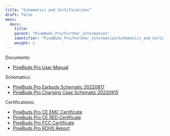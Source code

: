 ```yaml
---
title: "Schematics and Certifications"
draft: false
menu:
  docs:
    title:
    parent: "PineBuds_Pro/Further_information"
    identifier: "PineBuds_Pro/Further_information/Schematics_and_Certifications"
    weight: 2
---
```


Documents:

* [PineBuds Pro User Manual](https://files.pine64.org/doc/PineBudsPro/PineBuds%20Pro%20User%20manual-20220920-8pages-20221116.pdf)

Schematics:

* [PineBuds Pro Earbuds Schematic 20220817](https://files.pine64.org/doc/PineBudsPro/PineBuds%20Pro%20mainboard%20schematic-20220817.pdf)
* [PineBuds Pro Charging Case Schematic 20220915](https://files.pine64.org/doc/PineBudsPro/PineBuds%20Pro%20charging%20cradle%20schematic-20220915.pdf)

Certifications:

* [PineBuds Pro CE EMC Certificate](https://files.pine64.org/doc/cert/PineBuds%20Pro%20CE%20EMC%20Certificate-LCSA090522058E.pdf)
* [PineBuds Pro CE RED Certificate](https://files.pine64.org/doc/cert/PineBuds%20Pro%20CE%20RED%20Certificate-LCSA090522057E.pdf)
* [PineBuds Pro FCC Certificate](https://files.pine64.org/doc/cert/PineBuds%20Pro%20FCC%20SDOC%20Certificate-LCSA090522056E.pdf)
* [PineBuds Pro ROHS Report](https://files.pine64.org/doc/cert/PineBuds%20Pro%20ROHS%20Report-LCSA090522054R.pdf)
